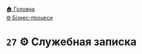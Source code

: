 ﻿[🏠 Головна](../../../README.MD)  
[⚙️ Бізнес-процеси](../../README.MD) 

# `27` ⚙️ Служебная записка